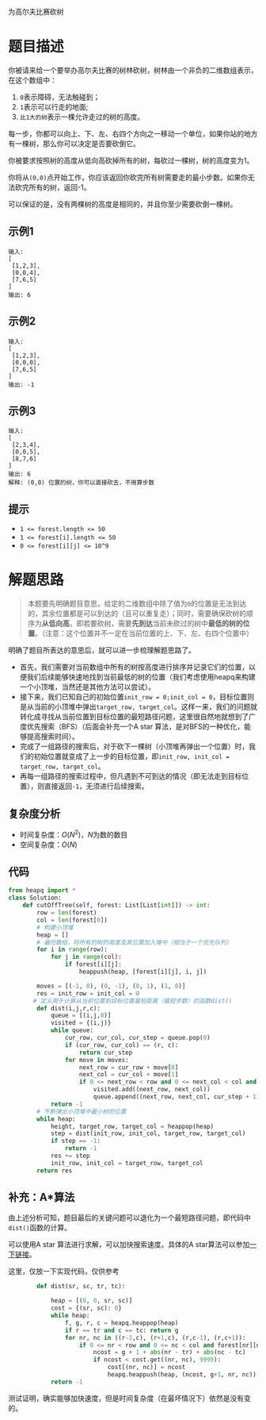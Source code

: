 为高尔夫比赛砍树

# 题目描述

你被请来给一个要举办高尔夫比赛的树林砍树，树林由一个非负的二维数组表示，在这个数组中：

1. `0`表示障碍，无法触碰到；
2. `1`表示可以行走的地面;
3. `比1大的树`表示一棵允许走过的树的高度。

每一步，你都可以向上、下、左、右四个方向之一移动一个单位，如果你站的地方有一棵树，那么你可以决定是否要砍倒它。

你被要求按照树的高度从低向高砍掉所有的树，每砍过一棵树，树的高度变为1。

你将从`(0,0)`点开始工作，你应该返回你砍完所有树需要走的最小步数。如果你无法砍完所有的树，返回-1。

可以保证的是，没有两棵树的高度是相同的，并且你至少需要砍倒一棵树。

## 示例1

```
输入: 
[
 [1,2,3],
 [0,0,4],
 [7,6,5]
]
输出: 6
```

## 示例2

```
输入: 
[
 [1,2,3],
 [0,0,0],
 [7,6,5]
]
输出: -1
```

## 示例3

```
输入: 
[
 [2,3,4],
 [0,0,5],
 [8,7,6]
]
输出: 6
解释: (0,0) 位置的树，你可以直接砍去，不用算步数
```

## 提示

- `1 <= forest.length <= 50`
- `1 <= forest[i].length <= 50`
- `0 <= forest[i][j] <= 10^9`

# 解题思路

> 本题要先明确题目意思，给定的二维数组中除了值为`0`的位置是无法到达的，其余位置都是可以到达的（且可以重复走）；同时，需要确保砍树的顺序为**从低向高**，即若要砍树，需要**先到达**当前未砍过的树中**最低的树的位置**。（注意：这个位置并不一定在当前位置的上、下、左、右四个位置中）

明确了题目所表达的意思后，就可以进一步梳理解题思路了。

- 首先，我们需要对当前数组中所有的树按高度进行排序并记录它们的位置，以便我们后续能够快速地找到当前最低的树的位置（我们考虑使用heapq来构建一个小顶堆，当然还是其他方法可以尝试）。
- 接下来，我们已知自己的初始位置`init_row = 0;init_col = 0`，目标位置则是从当前的小顶堆中弹出`target_row, target_col`。这样一来，我们的问题就转化成寻找从当前位置到目标位置的最短路径问题，这里很自然地就想到了广度优先搜索（BFS）（后面会补充一个A star 算法，是对BFS的一种优化，能够提高搜索时间）。
- 完成了一组路径的搜索后，对于砍下一棵树（小顶堆再弹出一个位置）时，我们的初始位置就变成了上一步的目标位置，即`init_row, init_col = target_row, target_col`。
- 再每一组路径的搜索过程中，但凡遇到不可到达的情况（即无法走到目标位置），则直接返回`-1`，无须进行后续搜索。

## 复杂度分析

- 时间复杂度：$O(N^2)$，$N$为数的数目
- 空间复杂度：$O(N)$

## 代码

```python
from heapq import *
class Solution:
    def cutOffTree(self, forest: List[List[int]]) -> int:
        row = len(forest)
        col = len(forest[0])
        # 构建小顶堆
        heap = []
        # 遍历数组，将所有的树的高度及其位置加入堆中（相当于一个优先队列）
        for i in range(row):
            for j in range(col):
                if forest[i][j]:
                    heappush(heap, [forest[i][j], i, j])

        moves = [(-1, 0), (0, -1), (0, 1), (1, 0)]
        res = init_row = init_col = 0
	   # 定义用于计算从当前位置到目标位置最短距离（最短步数）的函数dist()
        def dist(i,j,r,c):
            queue = [(i,j,0)]
            visited = {(i,j)}
            while queue:
                cur_row, cur_col, cur_step = queue.pop(0)
                if (cur_row, cur_col) == (r, c):
                    return cur_step
                for move in moves:
                    next_row = cur_row + move[0]
                    next_col = cur_col + move[1]
                    if 0 <= next_row < row and 0 <= next_col < col and (next_row, next_col) not in visited and forest[next_row][next_col]:
                        visited.add((next_row, next_col))
                        queue.append((next_row, next_col, cur_step + 1))
            return -1
        # 不断弹出小顶堆中最小树的位置
        while heap:
            height, target_row, target_col = heappop(heap)
            step = dist(init_row, init_col, target_row, target_col)
            if step == -1:
                return -1
            res += step
            init_row, init_col = target_row, target_col
        return res

```

## 补充：A*算法

由上述分析可知，题目最后的关键问题可以退化为一个最短路径问题，即代码中`dist()`函数的计算。

可以使用A star 算法进行求解，可以加快搜索速度。具体的A star算法可以参加[一下链接](https://blog.csdn.net/hitwhylz/article/details/23089415)。

这里，仅放一下实现代码，仅供参考

```python
        def dist(sr, sc, tr, tc):

            heap = [(0, 0, sr, sc)]
            cost = {(sr, sc): 0}
            while heap:
                f, g, r, c = heapq.heappop(heap)
                if r == tr and c == tc: return g
                for nr, nc in ((r-1,c), (r+1,c), (r,c-1), (r,c+1)):
                    if 0 <= nr < row and 0 <= nc < col and forest[nr][nc]:
                        ncost = g + 1 + abs(nr - tr) + abs(nc - tc)
                        if ncost < cost.get((nr, nc), 9999):
                            cost[(nr, nc)] = ncost
                            heapq.heappush(heap, (ncost, g+1, nr, nc))
            return -1
```

测试证明，确实能够加快速度，但是时间复杂度（在最坏情况下）依然是没有变的。
